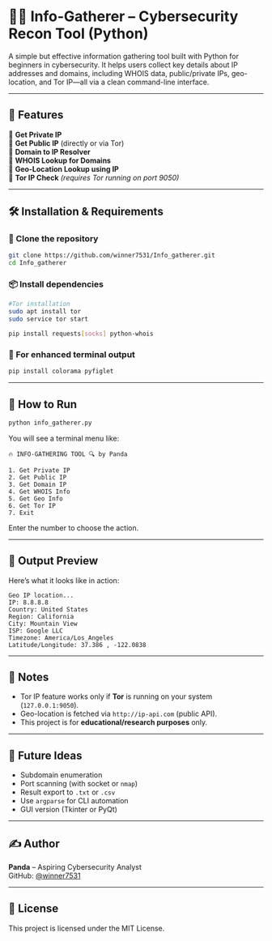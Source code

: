 # 🕵️‍♂️ Info-Gatherer – Cybersecurity Recon Tool (Python)

A simple but effective information gathering tool built with Python for beginners in cybersecurity. It helps users collect key details about IP addresses and domains, including WHOIS data, public/private IPs, geo-location, and Tor IP—all via a clean command-line interface.

---

## 🚀 Features

🔹 **Get Private IP**  
🔹 **Get Public IP** (directly or via Tor)  
🔹 **Domain to IP Resolver**  
🔹 **WHOIS Lookup for Domains**  
🔹 **Geo-Location Lookup using IP**  
🔹 **Tor IP Check** *(requires Tor running on port 9050)*

---

## 🛠️ Installation & Requirements

### 📁 Clone the repository

```bash
git clone https://github.com/winner7531/Info_gatherer.git
cd Info_gatherer
```

### 📦 Install dependencies
```bash
#Tor installation
sudo apt install tor
sudo service tor start
```

```bash
pip install requests[socks] python-whois
```

### 🎨 For enhanced terminal output

```bash
pip install colorama pyfiglet
```

---

## 🧪 How to Run

```bash
python info_gatherer.py
```

You will see a terminal menu like:

```
🔥 INFO-GATHERING TOOL 🔍 by Panda

1. Get Private IP
2. Get Public IP
3. Get Domain IP
4. Get WHOIS Info
5. Get Geo Info
6. Get Tor IP
7. Exit
```

Enter the number to choose the action.

---

## 📸 Output Preview

Here’s what it looks like in action:

```
Geo IP location...
IP: 8.8.8.8
Country: United States
Region: California
City: Mountain View
ISP: Google LLC
Timezone: America/Los_Angeles
Latitude/Longitude: 37.386 , -122.0838
```

---

## 🔐 Notes

- Tor IP feature works only if **Tor** is running on your system (`127.0.0.1:9050`).
- Geo-location is fetched via `http://ip-api.com` (public API).
- This project is for **educational/research purposes** only.

---

## 🧠 Future Ideas

- Subdomain enumeration
- Port scanning (with socket or `nmap`)
- Result export to `.txt` or `.csv`
- Use `argparse` for CLI automation
- GUI version (Tkinter or PyQt)

---

## ✍️ Author

**Panda** – Aspiring Cybersecurity Analyst  
GitHub: [@winner7531](https://github.com/winner7531)

---

## 📄 License

This project is licensed under the MIT License.
